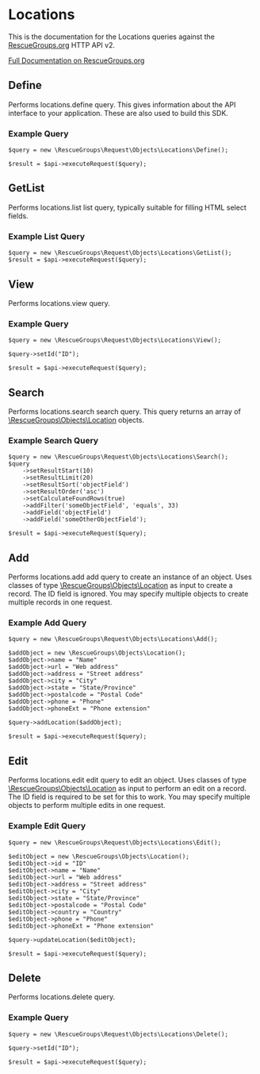 # Locations

This is the documentation for the Locations queries against the [RescueGroups.org](https://www.rescuegroups.org/) HTTP API v2.

[Full Documentation on RescueGroups.org](https://userguide.rescuegroups.org/display/APIDG/Object+definitions#Objectdefinitions-locations)

## Define
Performs locations.define query. This gives information about the API interface to your application. These are also used to build this SDK.

### Example Query

    $query = new \RescueGroups\Request\Objects\Locations\Define();

    $result = $api->executeRequest($query);
## GetList
Performs locations.list list query, typically suitable for filling HTML select fields.

### Example List Query

    $query = new \RescueGroups\Request\Objects\Locations\GetList();
    $result = $api->executeRequest($query);
## View
Performs locations.view query.

### Example Query

    $query = new \RescueGroups\Request\Objects\Locations\View();

    $query->setId("ID");

    $result = $api->executeRequest($query);

## Search
Performs locations.search search query. This query returns an array of [\RescueGroups\Objects\Location](../../../src/Objects/Location.php) objects.

### Example Search Query

    $query = new \RescueGroups\Request\Objects\Locations\Search();
    $query
        ->setResultStart(10)
        ->setResultLimit(20)
        ->setResultSort('objectField')
        ->setResultOrder('asc')
        ->setCalculateFoundRows(true)
        ->addFilter('someObjectField', 'equals', 33)
        ->addField('objectField')
        ->addField('someOtherObjectField');

    $result = $api->executeRequest($query);
## Add
Performs locations.add add query to create an instance of an object. Uses classes of type [\RescueGroups\Objects\Location](../../../src/Objects/Location.php) as input to create a record. The ID field is ignored. You may specify multiple objects to create multiple records in one request.

### Example Add Query

    $query = new \RescueGroups\Request\Objects\Locations\Add();

    $addObject = new \RescueGroups\Objects\Location();
    $addObject->name = "Name"
    $addObject->url = "Web address"
    $addObject->address = "Street address"
    $addObject->city = "City"
    $addObject->state = "State/Province"
    $addObject->postalcode = "Postal Code"
    $addObject->phone = "Phone"
    $addObject->phoneExt = "Phone extension"

    $query->addLocation($addObject);

    $result = $api->executeRequest($query);
## Edit
Performs locations.edit edit query to edit an object. Uses classes of type [\RescueGroups\Objects\Location](../../../src/Objects/Location.php) as input to perform an edit on a record. The ID field is required to be set for this to work. You may specify multiple objects to perform multiple edits in one request.

### Example Edit Query

    $query = new \RescueGroups\Request\Objects\Locations\Edit();

    $editObject = new \RescueGroups\Objects\Location();
    $editObject->id = "ID"
    $editObject->name = "Name"
    $editObject->url = "Web address"
    $editObject->address = "Street address"
    $editObject->city = "City"
    $editObject->state = "State/Province"
    $editObject->postalcode = "Postal Code"
    $editObject->country = "Country"
    $editObject->phone = "Phone"
    $editObject->phoneExt = "Phone extension"

    $query->updateLocation($editObject);

    $result = $api->executeRequest($query);
## Delete
Performs locations.delete query.

### Example Query

    $query = new \RescueGroups\Request\Objects\Locations\Delete();

    $query->setId("ID");

    $result = $api->executeRequest($query);

